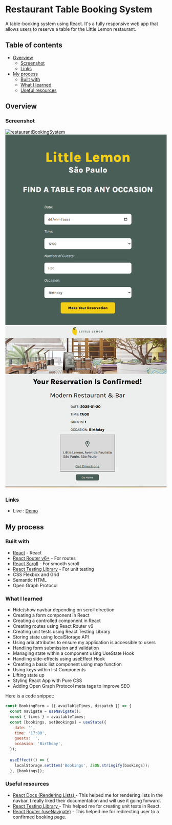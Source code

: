 # Restaurant Table Booking System

A table-booking system using React. It's a fully responsive web app that allows users to reserve a table for the Little Lemon restaurant. 

## Table of contents

- [Overview](#overview)
  - [Screenshot](#screenshot)
  - [Links](#links)
- [My process](#my-process)
  - [Built with](#built-with)
  - [What I learned](#what-i-learned)
  - [Useful resources](#useful-resources)

## Overview

### Screenshot

![restaurantBookingSystem](https://githubusercontent.com/111131083/404332236-bf7cd04b-4c03-4d0a-98c7-0235e2ea8c9f.png?jwt=eyJhbGciOiJIUzI1NiIsInR5cCI6IkpXVCJ9.eyJpc3MiOiJnaXRodWIuY29tIiwiYXVkIjoicmF3LmdpdGh1YnVzZXJjb250ZW50LmNvbSIsImtleSI6ImtleTUiLCJleHAiOjE3MzcxMjM5NDcsIm5iZiI6MTczNzEyMzY0NywicGF0aCI6Ii8xMTExMzEwODMvNDA0MzMyMjM2LWJmN2NkMDRiLTRjMDMtNGQwYS05OGM3LTAyMzVlMmVhOGM5Zi5wbmc_WC1BbXotQWxnb3JpdGhtPUFXUzQtSE1BQy1TSEEyNTYmWC1BbXotQ3JlZGVudGlhbD1BS0lBVkNPRFlMU0E1M1BRSzRaQSUyRjIwMjUwMTE3JTJGdXMtZWFzdC0xJTJGczMlMkZhd3M0X3JlcXVlc3QmWC1BbXotRGF0ZT0yMDI1MDExN1QxNDIwNDdaJlgtQW16LUV4cGlyZXM9MzAwJlgtQW16LVNpZ25hdHVyZT1jYzc4OGJkMWExZWZkYjc5YWU5OWM2NTQ4N2Q1NDdjNjE2YTIzYWZkMzY2NmY0YTY3OWJmM2RiZDE5OTJmMjhiJlgtQW16LVNpZ25lZEhlYWRlcnM9aG9zdCJ9.me8gs_fRNF3alYAfluejCwpYBbU1mychWEH4RqEnunA)
![restaurantBookingSystem](src\assets\make-reservation.png)
![restaurantBookingSystem](src\assets\reservation-confirmed.png)


### Links

- Live : [Demo](https://little-lemon-website-eight.vercel.app/)

## My process

### Built with

- [React](https://beta.reactjs.org/) - React 
- [React Router v6+](https://reactrouter.com/en/main) - For routes
- [React Scroll](https://www.npmjs.com/package/react-scroll) - For smooth scroll
- [React Testing Library](https://testing-library.com/docs/react-testing-library/intro/) - For unit testing
- CSS Flexbox and Grid
- Semantic HTML
- Open Graph Protocol

### What I learned

- Hide/show navbar depending on scroll direction
- Creating a form component in React
- Creating a controlled component in React
- Creating routes using React Router v6
- Creating unit tests using React Testing Library
- Storing state using localStorage API
- Using aria attributes to ensure my application is accessible to users
- Handling form submission and validation
- Managing state within a component using UseState Hook
- Handling side-effects using useEffect Hook
- Creating a basic list component using map function
- Using keys within list Components
- Lifting state up
- Styling React App with Pure CSS
- Adding Open Graph Protocol meta tags to improve SEO

Here is a code snippet: 

```jsx
const BookingForm = ({ availableTimes, dispatch }) => {
  const navigate = useNavigate();
  const { times } = availableTimes;
  const [bookings, setBookings] = useState({
    date: '',
    time: '17:00',
    guests: '',
    occasion: 'Birthday',
  });

  useEffect(() => {
    localStorage.setItem('Bookings', JSON.stringify(bookings));
  }, [bookings]);
```

### Useful resources

- [React Docs (Rendering Lists) ](https://reactnative.dev/docs/stylesheet) - This helped me for rendering lists in the navbar. I really liked their documentation and will use it going forward.  
- [React Testing Library ](https://testing-library.com/docs/react-testing-library/intro/) - This helped me for creating unit tests in React.
- [React Router (useNavigate)](https://reactrouter.com/en/6.5.0/hooks/use-navigate) - This helped me for redirecting user to a confirmed booking page.
